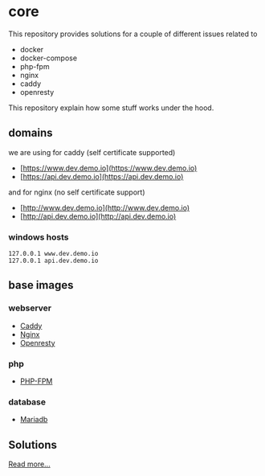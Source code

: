 # core
This repository provides solutions for a couple of different issues related to
- docker
- docker-compose
- php-fpm
- nginx
- caddy
- openresty

This repository explain how some stuff works under the hood.

## domains
we are using for caddy (self certificate supported)
- [https://www.dev.demo.io](https://www.dev.demo.io)
- [https://api.dev.demo.io](https://api.dev.demo.io)

and for nginx (no self certificate support)
- [http://www.dev.demo.io](http://www.dev.demo.io)
- [http://api.dev.demo.io](http://api.dev.demo.io)

### windows hosts
```
127.0.0.1 www.dev.demo.io
127.0.0.1 api.dev.demo.io
```

## base images
### webserver
- [Caddy](./.docker/caddy/README.md)
- [Nginx](./.docker/nginx/README.md)
- [Openresty](./.docker/openresty/README.md)
### php
- [PHP-FPM](./.docker/php-fpm/README.md)
### database
- [Mariadb](./.docker/mariadb/README.md)

## Solutions
[Read more...](./application/README.md)
